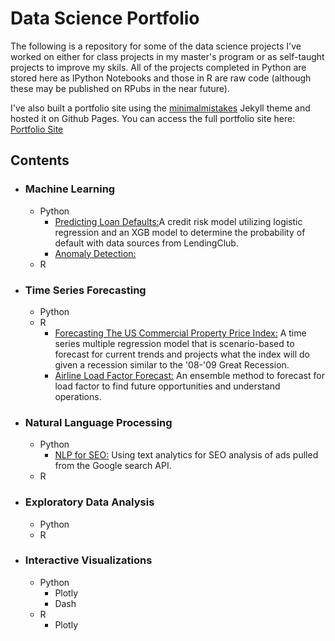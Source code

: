 # Data Science Portfolio

The following is a repository for some of the data science projects I've worked on either for class projects in my master's program or as self-taught projects to improve my skils. All of the projects completed in Python are stored here as IPython Notebooks and those in R are raw code (although these may be published on RPubs in the near future). 

I've also built a portfolio site using the [minimalmistakes](https://mmistakes.github.io/minimal-mistakes/) Jekyll theme and hosted it on Github Pages. You can access the full portfolio site here: [Portfolio Site](https://sstringer00100.github.io/portfolio/)


## Contents 

- ### Machine Learning
  - Python
    - [Predicting Loan Defaults:]()A credit risk model utilizing logistic regression and an XGB model to determine the probability of default with data sources from LendingClub.
    - [Anomaly Detection:]()  
  - R  
- ### Time Series Forecasting
  - Python
  - R
    - [Forecasting The US Commercial Property Price Index:](https://github.com/sstringer00100/Time-Series-Multiple-Regression-in-R) A time series multiple regression model that is scenario-based to forecast for current trends and projects what the index will do given a recession similar to the '08-'09 Great Recession.
    - [Airline Load Factor Forecast:]() An ensemble method to forecast for load factor to find future opportunities and understand operations. 
- ### Natural Language Processing
  - Python 
    - [NLP for SEO:]() Using text analytics for SEO analysis of ads pulled from the Google search API.
  - R 
- ### Exploratory Data Analysis
  - Python
  - R
- ### Interactive Visualizations
  - Python 
    - Plotly 
    - Dash
  - R
    - Plotly
  

